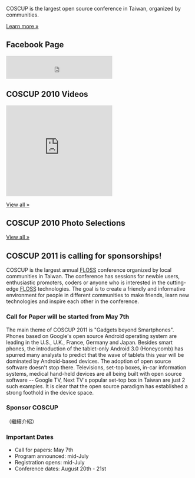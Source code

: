 <div id="sidebar2" class="hideInMobile">
	<div class="intro">
		<p>COSCUP is the largest open source conference in Taiwan, organized by communities.</p>
		<p class="more"><a href="about/">Learn more »</a></p>
	</div>
	<h2>Facebook Page</h2>
	<iframe src="https://www.facebook.com/plugins/likebox.php?href=https%3A%2F%2Fwww.facebook.com%2Fcoscup&amp;width=288&amp;colorscheme=light&amp;show_faces=false&amp;stream=false&amp;header=true&amp;height=62" scrolling="no" frameborder="0" style="border:none; overflow:hidden; width:288px; height:62px; background-color: #fff"></iframe>
	<h2>COSCUP 2010 Videos</h2>
	<iframe class="video" title="YouTube video player" width="288" height="246" style="width: 288px; height: 246px" src="http://www.youtube.com/embed/sr8uVCBxXcU" frameborder="0"  allowfullscreen="allowfullscreen"></iframe>
	<p class="more"><a href="#">View all »</a></p>
	<h2>COSCUP 2010 Photo Selections</h2>
	<div class="images"></div>
	<p class="more"><a href="http://www.flickr.com/groups/coscup2010-selection/pool/">View all »</a></p>
</div>

## COSCUP 2011 is calling for sponsorships!

COSCUP is the largest annual <abbr title="Free/Libre/Open Source Software">FLOSS</abbr> conference organized by local communities in Taiwan. The conference has sessions for newbie users, enthusiastic promoters, coders or anyone who is interested in the cutting-edge <abbr title="Free/Libre/Open Source Software">FLOSS</abbr> technologies. The goal is to create a friendly and informative environment for people in different communities to make friends, learn new technologies and inspire each other in the conference.

### Call for Paper will be started from May 7th

The main theme of COSCUP 2011 is "Gadgets beyond Smartphones". Phones
based on Google's open source Android operating system are leading in the
U.S., U.K., France, Germany and Japan. Besides smart phones, the
introduction of the tablet-only Android 3.0 (Honeycomb) has spurred many
analysts to predict that the wave of tablets this year will be dominated by
Android-based devices. The adoption of open source software doesn't stop
there. Televisions, set-top boxes, in-car information systems, medical
hand-held devices are all being built with open source software -- Google
TV, Next TV's popular set-top box in Taiwan are just 2 such examples. It is
clear that the open source paradigm has established a strong foothold in the
device space.

### Sponsor COSCUP

（繼續介紹）

### Important Dates

* Call for papers: May 7th
* Program announced: mid-July
* Registration opens: mid-July
* Conference dates: August 20th - 21st
